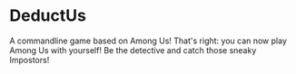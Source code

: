 # DeductUs
A commandline game based on Among Us! That's right: you can now play Among Us with yourself! Be the detective and catch those sneaky Impostors!

